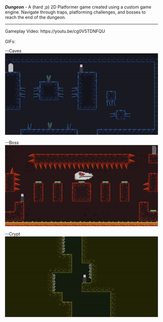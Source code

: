 <b><i> Dungeon</i></b> - A (hard ;p) 2D Platformer game created using a custom game engine. Navigate through traps, platforming challenges, and bosses to reach the end of the dungeon.
<hr>
Gameplay Video: https://youtu.be/cg0V5TDNFQU
<br><br>
GIFs: <br>

--Caves<br>
<img src="https://github.com/Oziach/Platformer-Game-Project/blob/main/Images/Caves.gif" alt="Level 4" width="600px"><br>

--Boss<br>
<img src="https://github.com/Oziach/Platformer-Game-Project/blob/main/Images/Boss.gif" alt="Boss" width="600px"><br>

--Crypt<br>
<img src="https://github.com/Oziach/Platformer-Game-Project/blob/main/Images/Crypt.gif" alt="Level 3" width="600px"><br>



